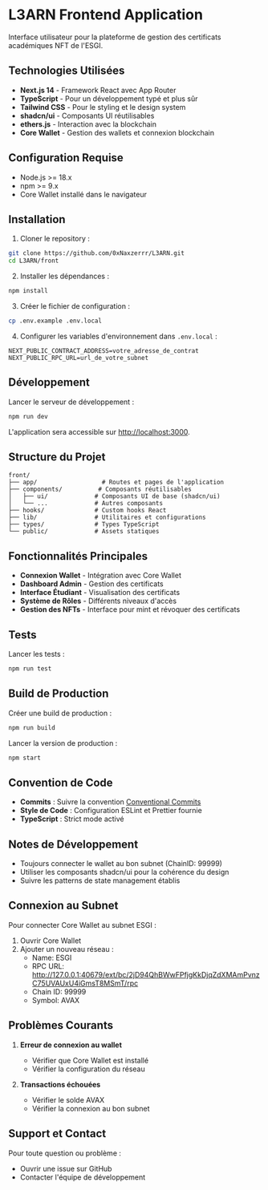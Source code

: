 # L3ARN Frontend Application

Interface utilisateur pour la plateforme de gestion des certificats académiques NFT de l'ESGI.

## Technologies Utilisées

- **Next.js 14** - Framework React avec App Router
- **TypeScript** - Pour un développement typé et plus sûr
- **Tailwind CSS** - Pour le styling et le design system
- **shadcn/ui** - Composants UI réutilisables
- **ethers.js** - Interaction avec la blockchain
- **Core Wallet** - Gestion des wallets et connexion blockchain

## Configuration Requise

- Node.js >= 18.x
- npm >= 9.x
- Core Wallet installé dans le navigateur

## Installation

1. Cloner le repository :
```bash
git clone https://github.com/0xNaxzerrr/L3ARN.git
cd L3ARN/front
```

2. Installer les dépendances :
```bash
npm install
```

3. Créer le fichier de configuration :
```bash
cp .env.example .env.local
```

4. Configurer les variables d'environnement dans `.env.local` :
```env
NEXT_PUBLIC_CONTRACT_ADDRESS=votre_adresse_de_contrat
NEXT_PUBLIC_RPC_URL=url_de_votre_subnet
```

## Développement

Lancer le serveur de développement :
```bash
npm run dev
```

L'application sera accessible sur [http://localhost:3000](http://localhost:3000).

## Structure du Projet

```
front/
├── app/                  # Routes et pages de l'application
├── components/          # Composants réutilisables
│   ├── ui/             # Composants UI de base (shadcn/ui)
│   └── ...             # Autres composants
├── hooks/              # Custom hooks React
├── lib/                # Utilitaires et configurations
├── types/              # Types TypeScript
└── public/             # Assets statiques
```

## Fonctionnalités Principales

- **Connexion Wallet** - Intégration avec Core Wallet
- **Dashboard Admin** - Gestion des certificats
- **Interface Étudiant** - Visualisation des certificats
- **Système de Rôles** - Différents niveaux d'accès
- **Gestion des NFTs** - Interface pour mint et révoquer des certificats

## Tests

Lancer les tests :
```bash
npm run test
```

## Build de Production

Créer une build de production :
```bash
npm run build
```

Lancer la version de production :
```bash
npm start
```

## Convention de Code

- **Commits** : Suivre la convention [Conventional Commits](https://www.conventionalcommits.org/)
- **Style de Code** : Configuration ESLint et Prettier fournie
- **TypeScript** : Strict mode activé

## Notes de Développement

- Toujours connecter le wallet au bon subnet (ChainID: 99999)
- Utiliser les composants shadcn/ui pour la cohérence du design
- Suivre les patterns de state management établis

## Connexion au Subnet

Pour connecter Core Wallet au subnet ESGI :

1. Ouvrir Core Wallet
2. Ajouter un nouveau réseau :
   - Name: ESGI
   - RPC URL: http://127.0.0.1:40679/ext/bc/2jD94QhBWwFPfjgKkDjqZdXMAmPvnzC75UVAUxU4iGmsT8MSmT/rpc
   - Chain ID: 99999
   - Symbol: AVAX

## Problèmes Courants

1. **Erreur de connexion au wallet**
   - Vérifier que Core Wallet est installé
   - Vérifier la configuration du réseau

2. **Transactions échouées**
   - Vérifier le solde AVAX
   - Vérifier la connexion au bon subnet

## Support et Contact

Pour toute question ou problème :
- Ouvrir une issue sur GitHub
- Contacter l'équipe de développement